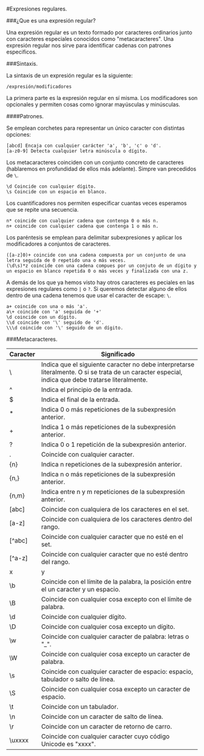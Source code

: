 #Expresiones regulares.

###¿Que es una expresión regular?

Una expresión regular es un texto formado por caracteres ordinarios junto con caracteres especiales conocidos como "metacaracteres". Una expresión regular nos sirve para identificar cadenas con patrones especificos.


###Sintaxis.

La sintaxis de un expresión regular es la siguiente:

    /expresión/modificadores

La primera parte es la expresión regular en sí misma. Los modificadores son opcionales y permiten cosas como ignorar mayúsculas y minúsculas.


####Patrones.

Se emplean corchetes para representar un único caracter con distintas opciones:
    
	[abcd] Encaja con cualquier carácter 'a', 'b', 'c' o 'd'.
	[a-z0-9] Detecta cualquier letra minúscula o dígito.
	
Los metacaracteres coinciden con un conjunto concreto de caracteres (hablaremos en profundidad de ellos más adelante). Simpre van precedidos de `\`.
   
    \d Coincide con cualquier dígito.
	\s Coincide con un espacio en blanco.
	
Los cuantificadores nos permiten especificar cuantas veces esperamos que se repite una secuencia.

    n* coincide con cualquier cadena que contenga 0 o más n.
	n+ coincide con cualquier cadena que contenga 1 o más n.
	
Los paréntesis se emplean para delimitar subexpresiones y aplicar los modificadores a conjuntos de caracteres.
    
	([a-z]0)+ coincide con una cadena compuesta por un conjunto de una letra seguida de 0 repetido una o más veces.
	(\d\s)*z coincide con una cadena compues por un conjuto de un dígito y un espacio en blanco repetida 0 o más veces y finalizada con una z.
	
A demás de los que ya hemos visto hay otros caracteres es peciales en las expresiones regulares como `|` o `?`. Si queremos detectar alguno de ellos dentro de una cadena tenemos que usar el caracter de escape: `\`.
    
	a+ coincide con una o más 'a'.
	a\+ coincide con 'a' seguida de '+'
	\d coincide con un dígito.
	\\d coincide con '\' seguido de 'd'.
	\\\d coincide con '\' seguido de un dígito.


###Metacaracteres.

| Caracter | Significado |
|--------|-----------|
| \ | Indica que el siguiente caracter no debe interpretarse literalmente. O si se trata de un caracter especial, indica que debe tratarse literalmente. |
| ^ | Indica el principio de la entrada. |
| $ | Indica el final de la entrada. |
| * | Indica 0 o más repeticiones de la subexpresión anterior. |
| + | Indica 1 o más repeticiones de la subexpresión anterior. |
| ? | Indica 0 o 1 repetición de la subexpresión anterior. |
| . | Coincide con cualquier caracter. |
| {n} |Indica n repeticiones de la subexpresión anterior. |
| {n,} | Indica n o más repeticiones de la subexpresión anterior. |
| {n,m} | Indica entre n y m repeticiones de la subexpresión anterior. |
| [abc] | Coincide con cualquiera de los caracteres en el set. |
| [a-z] | Coincide con cualquiera de los caracteres dentro del rango. |
| [^abc] | Coincide con cualquier caracter que no esté en el set. |
| [^a-z] | Coincide con cualquier caracter que no esté dentro del rango. |
| x|y | Coincide con la subexpresión "x" o con la subexpresión "y". |
| \b | Coincide con el límite de la palabra, la posición entre el un caracter y un espacio. |
| \B | Coincide con cualquier cosa excepto con el límite de palabra. |
| \d | Coincide con cualquier dígito. |
| \D | Coincide con cualquier cosa excepto un dígito. |
| \w | Coincide con cualquier caracter de palabra: letras o "_". |
| \W | Coincide con cualquier cosa excepto un caracter de palabra. |
| \s | Coincide con cualquier caracter  de espacio: espacio, tabulador o salto de línea. |
| \S | Coincide con cualquier cosa excepto un caracter de espacio. |
| \t | Coincide con un tabulador. |
| \n | Coincide con un caracter de salto de línea. |
| \r | Coincide con un caracter de retorno de carro. |
| \uxxxx | Coincide con cualquier caracter cuyo código Unicode es "xxxx". |
